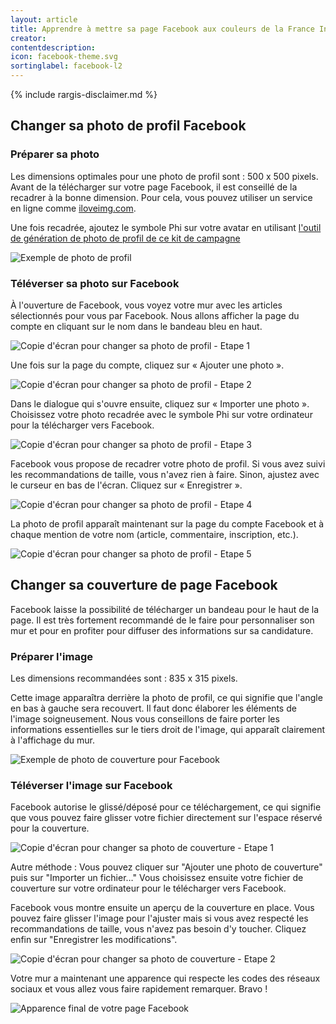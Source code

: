 ```yaml
---
layout: article
title: Apprendre à mettre sa page Facebook aux couleurs de la France Insoumise
creator:
contentdescription:
icon: facebook-theme.svg
sortinglabel: facebook-l2
---
```


{% include rargis-disclaimer.md %}

## Changer sa photo de profil Facebook

### Préparer sa photo

Les dimensions optimales pour une photo de profil sont : 500 x 500 pixels. Avant de la télécharger sur votre page Facebook, il est conseillé de la recadrer à la bonne dimension. Pour cela, vous pouvez utiliser un service en ligne comme [iloveimg.com](http://www.iloveimg.com/fr/recadrer-image).

Une fois recadrée, ajoutez le symbole Phi sur votre avatar en utilisant [l'outil de génération de photo de profil de ce kit de campagne](/reseauxsociaux/generer-photo-profil/)

![Exemple de photo de profil](/assets/images/screenshots/profil-rargis.png)

### Téléverser sa photo sur Facebook

À l'ouverture de Facebook, vous voyez votre mur avec les articles sélectionnés pour vous par Facebook. Nous allons afficher la page du compte en cliquant sur le nom dans le bandeau bleu en haut.

![Copie d'écran pour changer sa photo de profil - Etape 1](/assets/images/screenshots/facebook-addphoto1.jpg)

Une fois sur la page du compte, cliquez sur « Ajouter une photo ».

![Copie d'écran pour changer sa photo de profil - Etape 2](/assets/images/screenshots/facebook-addphoto2.jpg)

Dans le dialogue qui s'ouvre ensuite, cliquez sur « Importer une photo ». Choisissez votre photo recadrée avec le symbole Phi sur votre ordinateur pour la télécharger vers Facebook.

![Copie d'écran pour changer sa photo de profil - Etape 3](/assets/images/screenshots/facebook-addphoto3.png)

Facebook vous propose de recadrer votre photo de profil. Si vous avez suivi les recommandations de taille, vous n'avez rien à faire. Sinon, ajustez avec le curseur en bas de l'écran.
Cliquez sur « Enregistrer ».

![Copie d'écran pour changer sa photo de profil - Etape 4](/assets/images/screenshots/facebook-addphoto4.png)

La photo de profil apparaît maintenant sur la page du compte Facebook et à chaque mention de votre nom (article, commentaire, inscription, etc.).

![Copie d'écran pour changer sa photo de profil - Etape 5](/assets/images/screenshots/facebook-addphoto5.png)

## Changer sa couverture de page Facebook

Facebook laisse la possibilité de télécharger un bandeau pour le haut de la page. Il est très fortement recommandé de le faire pour personnaliser son mur et pour en profiter pour diffuser des informations sur sa candidature.

### Préparer l'image

Les dimensions recommandées sont : 835 x 315 pixels.

Cette image apparaîtra derrière la photo de profil, ce qui signifie que l'angle en bas à gauche sera recouvert. Il faut donc élaborer les éléments de l'image soigneusement. Nous vous conseillons de faire porter les informations essentielles sur le tiers droit de l'image, qui apparaît clairement à l'affichage du mur.

![Exemple de photo de couverture pour Facebook](/assets/images/screenshots/facebook-cover.png)

### Téléverser l'image sur Facebook

Facebook autorise le glissé/déposé pour ce téléchargement, ce qui signifie que vous pouvez faire glisser votre fichier directement sur l'espace réservé pour la couverture.

![Copie d'écran pour changer sa photo de couverture - Etape 1](/assets/images/screenshots/facebook-addcover1.png)

Autre méthode : Vous pouvez cliquer sur "Ajouter une photo de couverture" puis sur "Importer un fichier…" Vous choisissez ensuite votre fichier de couverture sur votre ordinateur pour le télécharger vers Facebook.

Facebook vous montre ensuite un aperçu de la couverture en place. Vous pouvez faire glisser l'image pour l'ajuster mais si vous avez respecté les recommandations de taille, vous n'avez pas besoin d'y toucher. Cliquez enfin sur "Enregistrer les modifications".

![Copie d'écran pour changer sa photo de couverture - Etape 2](/assets/images/screenshots/facebook-addcover2.png)

Votre mur a maintenant une apparence qui respecte les codes des réseaux sociaux et vous allez vous faire rapidement remarquer. Bravo !

![Apparence final de votre page Facebook](/assets/images/screenshots/facebook-final.png)
